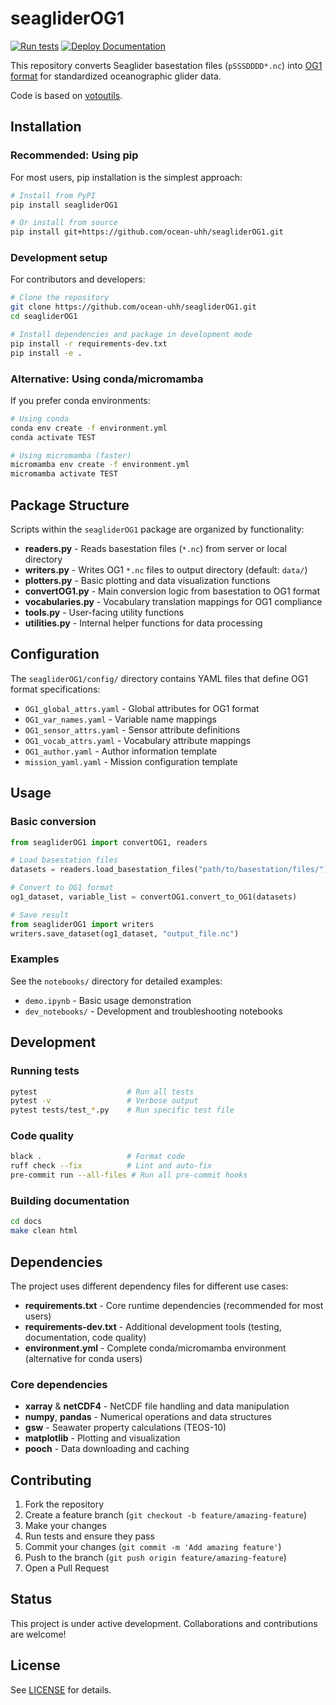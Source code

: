 # seagliderOG1

[![Run tests](https://github.com/ocean-uhh/seagliderOG1/actions/workflows/tests.yml/badge.svg)](https://github.com/ocean-uhh/seagliderOG1/actions/workflows/tests.yml)
[![Deploy Documentation](https://github.com/ocean-uhh/seagliderOG1/actions/workflows/docs_deploy.yml/badge.svg)](https://github.com/ocean-uhh/seagliderOG1/actions/workflows/docs_deploy.yml)

This repository converts Seaglider basestation files (`pSSSDDDD*.nc`) into [OG1 format](https://oceangliderscommunity.github.io/OG-format-user-manual/OG_Format.html) for standardized oceanographic glider data.

Code is based on [votoutils](https://github.com/voto-ocean-knowledge/votoutils/blob/main/votoutils/glider/convert_to_og1.py).

## Installation

### Recommended: Using pip

For most users, pip installation is the simplest approach:

```bash
# Install from PyPI
pip install seagliderOG1

# Or install from source
pip install git+https://github.com/ocean-uhh/seagliderOG1.git
```

### Development setup

For contributors and developers:

```bash
# Clone the repository
git clone https://github.com/ocean-uhh/seagliderOG1.git
cd seagliderOG1

# Install dependencies and package in development mode
pip install -r requirements-dev.txt
pip install -e .
```

### Alternative: Using conda/micromamba

If you prefer conda environments:

```bash
# Using conda
conda env create -f environment.yml
conda activate TEST

# Using micromamba (faster)
micromamba env create -f environment.yml
micromamba activate TEST
```

## Package Structure

Scripts within the `seagliderOG1` package are organized by functionality:

- **readers.py** - Reads basestation files (`*.nc`) from server or local directory
- **writers.py** - Writes OG1 `*.nc` files to output directory (default: `data/`)
- **plotters.py** - Basic plotting and data visualization functions
- **convertOG1.py** - Main conversion logic from basestation to OG1 format
- **vocabularies.py** - Vocabulary translation mappings for OG1 compliance
- **tools.py** - User-facing utility functions
- **utilities.py** - Internal helper functions for data processing

## Configuration

The `seagliderOG1/config/` directory contains YAML files that define OG1 format specifications:

- `OG1_global_attrs.yaml` - Global attributes for OG1 format
- `OG1_var_names.yaml` - Variable name mappings
- `OG1_sensor_attrs.yaml` - Sensor attribute definitions
- `OG1_vocab_attrs.yaml` - Vocabulary attribute mappings
- `OG1_author.yaml` - Author information template
- `mission_yaml.yaml` - Mission configuration template

## Usage

### Basic conversion

```python
from seagliderOG1 import convertOG1, readers

# Load basestation files
datasets = readers.load_basestation_files("path/to/basestation/files/")

# Convert to OG1 format
og1_dataset, variable_list = convertOG1.convert_to_OG1(datasets)

# Save result
from seagliderOG1 import writers
writers.save_dataset(og1_dataset, "output_file.nc")
```

### Examples

See the `notebooks/` directory for detailed examples:
- `demo.ipynb` - Basic usage demonstration
- `dev_notebooks/` - Development and troubleshooting notebooks

## Development

### Running tests

```bash
pytest                    # Run all tests
pytest -v                 # Verbose output
pytest tests/test_*.py    # Run specific test file
```

### Code quality

```bash
black .                   # Format code
ruff check --fix          # Lint and auto-fix
pre-commit run --all-files # Run all pre-commit hooks
```

### Building documentation

```bash
cd docs
make clean html
```

## Dependencies

The project uses different dependency files for different use cases:

- **requirements.txt** - Core runtime dependencies (recommended for most users)
- **requirements-dev.txt** - Additional development tools (testing, documentation, code quality)
- **environment.yml** - Complete conda/micromamba environment (alternative for conda users)

### Core dependencies

- **xarray** & **netCDF4** - NetCDF file handling and data manipulation
- **numpy**, **pandas** - Numerical operations and data structures
- **gsw** - Seawater property calculations (TEOS-10)
- **matplotlib** - Plotting and visualization
- **pooch** - Data downloading and caching

## Contributing

1. Fork the repository
2. Create a feature branch (`git checkout -b feature/amazing-feature`)
3. Make your changes
4. Run tests and ensure they pass
5. Commit your changes (`git commit -m 'Add amazing feature'`)
6. Push to the branch (`git push origin feature/amazing-feature`)
7. Open a Pull Request

## Status

This project is under active development. Collaborations and contributions are welcome!

## License

See [LICENSE](LICENSE) for details.
